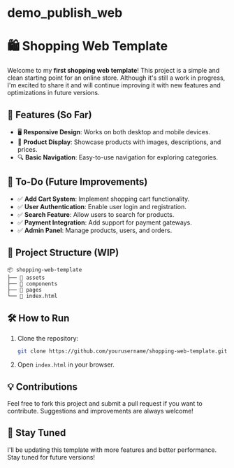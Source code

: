 # demo_publish_web

# 🛍️ Shopping Web Template

Welcome to my **first shopping web template**! This project is a simple and clean starting point for an online store. Although it's still a work in progress, I'm excited to share it and will continue improving it with new features and optimizations in future versions.

## 🚀 Features (So Far)

- 🖥️ **Responsive Design**: Works on both desktop and mobile devices.
- 🛒 **Product Display**: Showcase products with images, descriptions, and prices.
- 🔍 **Basic Navigation**: Easy-to-use navigation for exploring categories.

## 📌 To-Do (Future Improvements)

- ✅ **Add Cart System**: Implement shopping cart functionality.
- ✅ **User Authentication**: Enable user login and registration.
- ✅ **Search Feature**: Allow users to search for products.
- ✅ **Payment Integration**: Add support for payment gateways.
- ✅ **Admin Panel**: Manage products, users, and orders.

## 📂 Project Structure (WIP)

```
📦 shopping-web-template
├── 📁 assets
├── 📁 components
├── 📁 pages
└── 📄 index.html
```

## 🛠️ How to Run

1. Clone the repository:
   ```bash
   git clone https://github.com/yourusername/shopping-web-template.git
   ```

2. Open `index.html` in your browser.

## 💡 Contributions

Feel free to fork this project and submit a pull request if you want to contribute. Suggestions and improvements are always welcome!

## 📣 Stay Tuned

I'll be updating this template with more features and better performance. Stay tuned for future versions!

